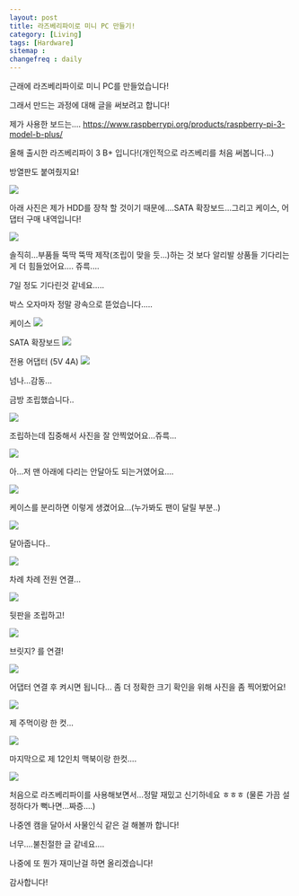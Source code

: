 ```yaml
---
layout: post
title: 라즈베리파이로 미니 PC 만들기!
category: [Living]
tags: [Hardware]
sitemap :
changefreq : daily
---
```



근래에 라즈베리파이로 미니 PC를 만들었습니다!

그래서 만드는 과정에 대해 글을 써보려고 합니다!

제가 사용한 보드는....
https://www.raspberrypi.org/products/raspberry-pi-3-model-b-plus/

올해 출시한 라즈베리파이 3 B+ 입니다!(개인적으로 라즈베리를 처음 써봅니다...)

방열판도 붙여줬지요!

<img src='https://jjerry-k.github.io/public/img/pi/01.jpg'>

아래 사진은 제가 HDD를 장착 할 것이기 때문에....SATA 확장보드...그리고 케이스, 어댑터 구매 내역입니다!

<img src='https://jjerry-k.github.io/public/img/pi/02.jpg'>

솔직히...부품들 뚝딱 뚝딱 제작(조립이 맞을 듯...)하는 것 보다 알리발 상품들 기다리는게 더 힘들었어요.... 쥬륵....

7일 정도 기다린것 같네요.....

박스 오자마자 정말 광속으로 뜯었습니다.....

케이스
<img src='https://jjerry-k.github.io/public/img/pi/03.jpg'>

SATA 확장보드
<img src='https://jjerry-k.github.io/public/img/pi/04.jpg'>

전용 어댑터 (5V 4A)
<img src='https://jjerry-k.github.io/public/img/pi/05.jpg'>

넘나...감동...

금방 조립했습니다..

<img src='https://jjerry-k.github.io/public/img/pi/06.jpg'>


조립하는데 집중해서 사진을 잘 안찍었어요...쥬륵...

<img src='https://jjerry-k.github.io/public/img/pi/07.jpg'>


아...저 맨 아래에 다리는 안달아도 되는거였어요....

<img src='https://jjerry-k.github.io/public/img/pi/08.jpg'>


케이스를 분리하면 이렇게 생겼어요...(누가봐도 팬이 달릴 부분..)

<img src='https://jjerry-k.github.io/public/img/pi/09.jpg'>

달아줍니다..

<img src='https://jjerry-k.github.io/public/img/pi/10.jpg'>

차례 차례 전원 연결...

<img src='https://jjerry-k.github.io/public/img/pi/11.jpg'>


뒷판을 조립하고!

<img src='https://jjerry-k.github.io/public/img/pi/12.jpg'>

브릿지? 를 연결!

<img src='https://jjerry-k.github.io/public/img/pi/13.jpg'>

어댑터 연결 후 켜시면 됩니다...
좀 더 정확한 크기 확인을 위해 사진을 좀 찍어봤어요!

<img src='https://jjerry-k.github.io/public/img/pi/14.jpg'>

제 주먹이랑 한 컷...

<img src='https://jjerry-k.github.io/public/img/pi/15.jpg'>

마지막으로 제 12인치 맥북이랑 한컷....

<img src='https://jjerry-k.github.io/public/img/pi/16.jpg'>

처음으로 라즈베리파이를 사용해보면서...정말 재밌고 신기하네요 ㅎㅎㅎ
(물론 가끔 설정하다가 뻑나면...짜증....)

나중엔 캠을 달아서 사물인식 같은 걸 해볼까 합니다!

너무....불친절한 글 같네요....

나중에 또 뭔가 재미난걸 하면 올리겠습니다!

감사합니다!
